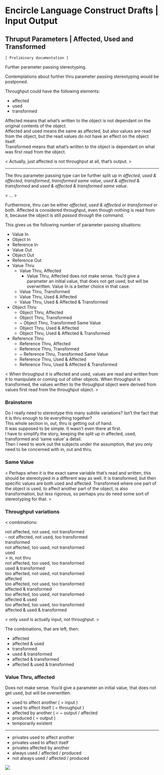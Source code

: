 ﻿Encircle Language Construct Drafts | Input Output
===============================================

Thruput Parameters | Affected, Used and Transformed
---------------------------------------------------

`[ Preliminary documentation ]`

Further parameter passing stereotyping.

Contemplations about further thru parameter passing stereotyping would be postponed.

Throughput could have the following elements:

- affected
- used
- transformed

Affected means that what’s written to the object is not dependant on the original contents of the object.  
Affected and used means the same as affected, but also values are read from the object, but the read values do not have an effect on the object itself.  
Transformed means that what’s written to the object is dependant on what was first read from the object.

< Actually, just affected is not throughput at all, that’s output. >

-----

The thru parameter passing type can be further split up in *affected*, *used & affected*, *transformed*, *transformed same value*, *used & affected & transformed* and *used & affected & transformed same value*.

< ... >

Furthermore, thru can be either *affected*, *used & affected* or *transformed* or both. Affected is considered throughput, even though nothing is read from it, because the object is still *passed through* the command.

This gives us the following number of parameter passing situations:

- Value In
- Object In
- Reference In
- Value Out
- Object Out
- Reference Out
- Value Thru
    - Value Thru, Affected
        - Value Thru, Affected does not make sense. You’d give a parameter an initial value, that does not get used, but will be overwritten. Value In is a better choice in that case.
    - Value Thru, Transformed
    - Value Thru, Used & Affected
    - Value Thru, Used & Affected & Transformed
- Object Thru
    - Object Thru, Affected
    - Object Thru, Transformed
    - ~ Object Thru, Transformed Same Value
    - Object Thru, Used & Affected
    - Object Thru, Used & Affected & Transformed
- Reference Thru
    - Reference Thru, Affected
    - Reference Thru, Transformed
    - ~ Reference Thru, Transformed Same Value
    - Reference Thru, Used & Affected
    - Reference Thru, Used & Affected & Transformed

< When throughput it is affected and used, values are read and written from it to manipulate or coming out of other objects. When throughput is transformed, the values written to the throughput object were derived from values first read from the throughput object. >

### Brainstorm

Do I really need to stereotype this many subtile variations? Isn’t the fact that it is thru enough to tie everything together?  
This whole section in, out, thru is getting out of hand.  
It was supposed to be simple. It wasn’t even there at first.  
I have to simplify the story, keeping the split up in affected, used, transformed and ‘same value’ a detail.  
Then I need to work out the subjects under the assumption, that you only need to be concerned with in, out and thru.

### Same Value

< Perhaps when it is the exact same variable that’s read and written, this should be stereotyped in a different way as well. It is transformed, but then specific values are both used and affected. Transformed where one part of the object is used, to affect another part of the object, is also transformation, but less rigorous, so perhaps you do need some sort of stereotyping for that. >

### Throughput variations

<
combinations:

not affected, not used, not transformed  
\-
not affected, not used, too transformed  
transformed   
not affected, too used, not transformed  
used  
\>
in, not thru  
not affected, too used, too transformed  
used & transformed  
too affected, not used, not transformed  
affected  
too affected, not used, too transformed  
affected & transformed  
too affected, too used, not transformed  
affected & used  
too affected, too used, too transformed  
affected & used & transformed  

< only *used* is actually input, not throughput. >

The combinations, that are left, then:
- affected
- affected & used
- transformed
- used & transformed
- affected & transformed
- affected & used & transformed

### Value Thru, affected

Does not make sense. You’d give a parameter an initial value, that does not get used, but will be overwritten.

- used to affect another ( = input )
- used to affect itself ( = throughput )
- affected by another ( = ~ output / affected
- produced ( = output )
- temporarily existent
-----
- privates used to affect another
- privates used to affect itself
- privates affected by another
- always used / affected / produced
- not always used / affected / produced

![](images/Further%20parameter%20passing%20stereotyping.001.png)